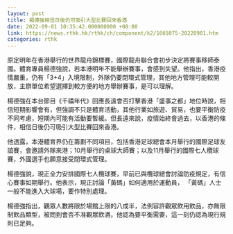 ```yaml
---
layout: post
title: 楊德強相信日後仍可吸引大型比賽回來香港
date: 2022-09-01 10:35:42.000000000 +08:00
link: https://news.rthk.hk/rthk/ch/component/k2/1665075-20220901.htm
categories: rthk
---
```


原定明年在香港舉行的世界龍舟錦標賽，國際龍舟聯合會初步決定將賽事移師泰國。體育專員楊德強說，若本港明年不能舉辦賽事，會感到失望。他指出，香港疫情嚴重，仍有「3+4」入境限制，外隊仍要閉環式管理，其他地方管理可能較開放，主辧單位希望選擇到較方便的地方舉辦賽事，是可以理解。

楊德強在本台節目《千禧年代》回應長遠會否打擊香港「盛事之都」地位時說，相信短期影響會有，但強調不只是體育活動，其他行業如旅遊、貿易，也要平衡防疫不同考慮，短期內可能有活動要暫緩。但長遠來說，疫情始終會過去，以香港的條件，相信日後仍可吸引大型比賽回來香港。

他透露，本港體育界仍在籌劃不同項目，包括香港足球總會本月舉行的國際足球友誼賽，會邀請外隊來港；10月舉行的桌球大師賽；以及11月舉行的國際七人欖球賽，外國選手也願意接受閉環式管理。

楊德強說，現正全力安排國際七人欖球賽，早前已與欖球總會討論防疫規定，有信心賽事如期舉行。他表示，現正討論「黃碼」如何適用於運動員， 「黃碼」人士一般不能進入大球場，要作特別處理。

楊德強指出，觀眾人數將限於場館上限的八成半，法例容許觀眾飲用飲品，亦無限制飲品類型，被問到會否不准觀眾飲酒，他認為要平衡需要，這一刻仍認為現行規則已足夠。
